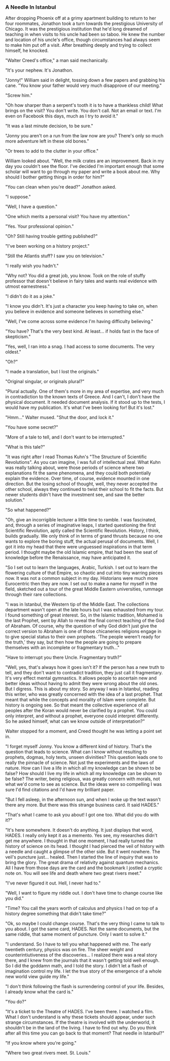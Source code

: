 ### A Needle In Istanbul
<!--
= Chapter 6: A Needle In Istanbul
Characters: Dr. Creed, Dr. Walter Creed
Tags: History of Science, Life's Dead Ends, Morality of Falsification
Status: Complete::Development
Synopsis: Walter tells Creed a cautionary tale from his own youthful ambition, to discover the origins of science in Arabic scholarship. He had in fact discovered a text that might do that, but just like Jonathon the text disappeared and he was left with a HADES theatre ticket. Walter provides caution and tells how he moved to his new topic the history of 20th century theoretical physics. It's revealed he still has a ticket to the Theatre of Hades from a text that he found but lost, just like Jonathon.
-->

After dropping Phoenix off at a grimy apartment building to return to her four roommates, Jonathon took a turn towards the prestigious University of Chicago. It was the prestigious institution that he'd long dreamed of teaching in when visits to his uncle had been so taboo. He knew the number and location of his uncle's office, though circumstances had always seem to make him put off a visit. After breathing deeply and trying to collect himself, he knocked.

"Walter Creed's office," a man said mechanically.

"It's your nephew. It's Jonathon.

"Jonny!" William said in delight, tossing down a few papers and grabbing his cane. "You know your father would very much disapprove of our meeting."

"Screw him." 

"Oh how sharper than a serpent's tooth it is to have a thankless child! What brings on the visit? You don't write. You don't call. Not an email or text. I'm even on Facebook this days, much as I try to avoid it."

"It was a last minute decision, to be sure."

"Jonny you aren't on a run from the law now are you? There's only so much more adventure left in these old bones."

"Or trees to add to the clutter in your office." 

William looked about. "Well, the milk crates are an improvement. Back in my day you couldn't see the floor. I've decided I'm important enough that some scholar will want to go through my paper and write a book about me. Why should I bother getting things in order for him?"

"You can clean when you're dead?" Jonathon asked.

"I suppose."

"Well, I have a question."

"One which merits a personal visit? You have my attention."

"Yes. Your professional opinion."

"Oh? Still having trouble getting published?"

"I've been working on a history project."

"Still the Atlantis stuff? I saw you on television."

"I really wish you hadn't."

"Why not? You did a great job, you know. Took on the role of stuffy professor that doesn't believe in fairy tales and wants real evidence with utmost earnestness."

"I didn't do it as a joke."

"I know you didn't. It's just a character you keep having to take on, when you believe in evidence and someone believes in something else."

"Well, I've come across some evidence I'm having difficulty believing."

"You have? That's the very best kind. At least... if holds fast in the face of skepticism."

"Yes, well, I ran into a snag. I had access to some documents. The very oldest."

"Oh?"

"I made a translation, but I lost the originals."

"Original singular, or originals plural?"

"Plural actually. One of them's more in my area of expertise, and very much in contradiction to the known texts of Greece. And I can't, I don't have the physical document. It needed document analysis. If it stood up to the tests, I would have my publication. It's what I've been looking for! But it's lost."

"Hmm..." Walter mused. "Shut the door, and lock it."

"You have some secret?"

"More of a tale to tell, and I don't want to be interrupted." 

"What is this tale?"

"It was right after I read Thomas Kuhn's "The Structure of Scientific Revolutions". As you can imagine, I was full of intellectual zeal. What Kuhn was really talking about, were those periods of science where two explanations fit the same phenomena, and they could both potentially explain the evidence. Over time, of course, evidence mounted in one direction. But the losing school of thought, well, they never accepted the other school, always they continued to twist their school to fit the facts. But newer students didn't have the investment see, and saw the better solution."

"So what happened?"

"Oh, give an incorrigible lecturer a little time to ramble. I was fascinated, and, through a series of imaginative leaps, I started questioning the first Scientific Revolution, aptly called the Scientific Revolution. History, I think, builds gradually. We only think of in terms of grand thrusts because no one wants to explore the boring stuff, the actual perusal of documents. Well, I got it into my head that there were unguessed inspirations in that term period. I thought maybe the old Islamic empire, that had been the seat of knowledge before the Renaissance, may have anticipated it. 

"So I set out to learn the languages, Arabic, Turkish. I set out to learn the flowering culture of that Empire, so chaotic and cut into tiny warring pieces now. It was not a common subject in my day. Historians were much more Eurocentric then they are now. I set out to make a name for myself in the field, sketched out a tour of the great Middle Eastern universities, rummage through their rare collections. 

"I was in Istanbul, the Western tip of the Middle East. The collections department wasn't open at the late hours but I was exhausted from my tour. I found something of great interest. So, in the Islamic tradition, Mohamed is the last Prophet, sent by Allah to reveal the final correct teaching of the God of Abraham. Of course, why the question of why God didn't just give the correct version to Abraham is one of those chicaneries religions engage in to give special status to their own prophets. 'The people weren't ready for the truth,' they say, but then how the people are going to prepare themselves with an incomplete or fragmentary truth..."

"Have to interrupt you there Uncle. Fragmentary truth?"

"Well, yes, that's always how it goes isn't it? If the person has a new truth to tell, and they don't want to contradict tradition, they just call it fragmentary. It's very effect mental gymnastics. It allows people to ascertain new and better ideas without having to admit they were wrong about the old ones. But I digress. This is about my story. So anyway I was in Istanbul, reading this writer, who was greatly concerned with the idea of a last prophet. That meant that while the concepts and morality of Islam were complete. But history is ongoing see. So that meant the collective experience of all peoples after the Koran would never be clarified by a prophet. You could only interpret, and without a prophet, everyone could interpret differently. 
So he asked himself, what can we know outside of interpretation?"

Walter stopped for a moment, and Creed thought he was letting a point set in.

"I forget myself Jonny. You know a different kind of history. That's the question that leads to science. What can I know without resulting to prophets, dogmas, holy texts, unseen divinities? This question leads one to really the pinnacle of science. Not just the experiments and the laws of nature. How can I live a life in which all my knowledge can be shown to be false? How should I live my life in which all my knowledge can be shown to be false? The writer, being religious, was greatly concern with morals, not what we'd come to see as science. But the ideas were so compelling I was sure I'd find citations and I'd have my brilliant paper. 

"But I fell asleep, in the afternoon sun, and when I woke up the text wasn't there any more. But there was this strange business card. It said HADES."

"That's what I came to ask you about! I got one too. What did you do with it?"

"It's here somewhere. It doesn't do anything. It just displays that word, HADES. I really only kept it as a memento. Yes see, my researches didn't get me anywhere. I thought in that one moment, I had really turned the history of science on its head. I thought I had pierced the veil of history with a needle and caught a glimpse of the other side. But it went nowhere. The veil's puncture just... healed. Then I started the line of inquiry that was to bring the glory. The great drama of relativity against quantum mechanics. All I have from those days are the card and the bookmark I jostled a cryptic note on. You will see life and death where two great rivers meet."

"I've never figured it out. Hell, I never had to."

"Well, I want to figure my riddle out. I don't have time to change course like you did."

"Time? You call the years worth of calculus and physics I had on top of a history degree something that didn't take time?"

"Ok, so maybe I could change course. That's the very thing I came to talk to you about. I got the same card, HADES. Not the same documents, but the same riddle, that same moment of puncture. Only I want to solve it."

"I understand. So I have to tell you what happened with me. The early twentieth century, physics was on fire. The sheer weight and counterintiutiveness of the discoveries... I realized there was a real story there, and I knew from the journals that it wasn't getting told well enough. So I did the goddamn math, and I told the story. I didn't let a flash of imagination control my life. I let the true story of the emergence of a whole new world view guide my life."

"I don't think following the flash is surrendering control of your life. Besides, I already know what the card is."

"You do?"

"It's a ticket to the Theatre of HADES. I've been there. I watched a film. What I don't understand is why these tickets should appear, under such strange circumstances. If the theatre is involved with the underworld, it shouldn't be in the land of the living. I have to find out why. Do you think after all this time you can go back to that moment? That needle in Istanbul?"

"If you know where you're going."

"Where two great rivers meet. St. Louis."

<!--
Quotes and Images:
"Physics was on fire, an emergence of a whole new world view."
"I changed course. You don't think it took time?"
"I want to solve the riddle. I don't think following the flash [of inspiration] is surrendering control of your life."
Two competing scientific paradigms.
How do I live when everything I know can be falsified? How should I live when everything I know can be falsified.
-->
